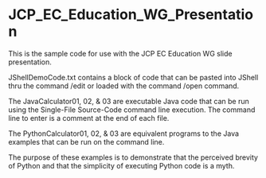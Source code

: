 # JCP_EC_Education_WG_Presentation
This is the sample code for use with the JCP EC Education WG slide presentation.

JShellDemoCode.txt contains a block of code that can be pasted into JShell thru the command /edit or loaded with the command /open command.

The JavaCalculator01, 02, & 03 are executable Java code that can be run using the Single-File Source-Code command line execution. The command line to enter is a comment at the end of each file.

The PythonCalculator01, 02, & 03 are equivalent programs to the Java examples that can be run on the command line.

The purpose of these examples is to demonstrate that the perceived brevity of Python and that the simplicity of executing Python code is a myth.
